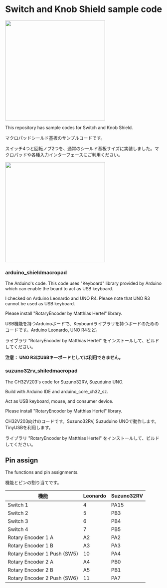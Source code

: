 # Switch and Knob Shield sample code

<img height=320 src="https://github.com/verylowfreq/switchnobshield_samples/assets/60875431/66abe17b-9fc1-432f-a26c-6c37597879ce">

This repository has sample codes for Switch and Knob Shield.

マクロパッドシールド基板のサンプルコードです。

スイッチ4つと回転ノブ2つを、通常のシールド基板サイズに実装しました。マクロパッドや各種入力インターフェースにご利用ください。

<img height=320 src="https://github.com/verylowfreq/switchnobshield_samples/assets/60875431/9fad5710-094c-4071-9d57-acd03e94930a">


### arduino_shieldmacropad

The Arduino's code. This code uses "Keyboard" library provided by Arduino which can enable the board to act as USB keyboard.

I checked on Arduino Leonardo and UNO R4. Please note that UNO R3 cannot be used as USB keyboard.

Please install "RotaryEncoder by Matthias Hertel" library.

USB機能を持つArduinoボードで、Keyboardライブラリを持つボードのためのコードです。Arduino Leonardo, UNO R4など。

ライブラリ "RotaryEncoder by Matthias Hertel" をインストールして、ビルドしてください。

**注意： UNO R3はUSBキーボードとしては利用できません。**

### suzuno32rv_shiledmacropad

The CH32V203's code for Suzuno32RV, Suzuduino UNO.

Build with Arduino IDE and arduino_core_ch32_sz.

Act as USB keyboard, mouse, and consumer device.

Please install "RotaryEncoder by Matthias Hertel" library.

CH32V203向けのコードです。Suzuno32RV, Suzuduino UNOで動作します。TinyUSBを利用します。

ライブラリ "RotaryEncoder by Matthias Hertel" をインストールして、ビルドしてください。


## Pin assign

The functions and pin assignments.

機能とピンの割り当てです。

| 機能 | Leonardo | Suzuno32RV |
|---|---|---|
| Switch 1 | 4 | PA15 |
| Switch 2 | 5 | PB3 |
| Switch 3 | 6 | PB4 |
| Switch 4 | 7 | PB5 |
| Rotary Encoder 1 A | A2 | PA2 |
| Rotary Encoder 1 B | A3 | PA3 |
| Rotary Encoder 1 Push (SW5) | 10 | PA4 |
| Rotary Encoder 2 A | A4 | PB0 |
| Rotary Encoder 2 B | A5 | PB1 |
| Rotary Encoder 2 Push (SW6) | 11 | PA7 |
